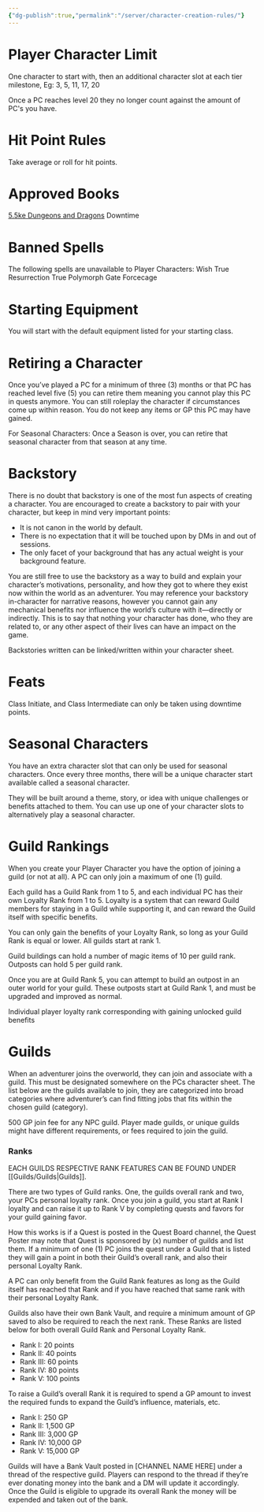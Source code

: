 ```yaml
---
{"dg-publish":true,"permalink":"/server/character-creation-rules/"}
---
```


# Player Character Limit

One character to start with, then an additional character slot at each tier milestone, Eg:
3, 5, 11, 17, 20

Once a PC reaches level 20 they no longer count against the amount of PC's you have.

# Hit Point Rules

Take average or roll for hit points.

# Approved Books

[5.5ke Dungeons and Dragons](https://homebrewery.naturalcrit.com/share/J8s2RJZln2l9)
Downtime

# Banned Spells

The following spells are unavailable to Player Characters:
	Wish
	True Resurrection
	True Polymorph
	Gate
	Forcecage

# Starting Equipment

You will start with the default equipment listed for your starting class.

# Retiring a Character

Once you’ve played a PC for a minimum of three (3) months or that PC has reached level five (5) you can retire them meaning you cannot play this PC in quests anymore. You can still roleplay the character if circumstances come up within reason. You do not keep any items or GP this PC may have gained.

For Seasonal Characters: Once a Season is over, you can retire that seasonal character from that season at any time.

# Backstory

There is no doubt that backstory is one of the most fun aspects of creating a character. You are encouraged to create a backstory to pair with your character, but keep in mind very important points:

- It is not canon in the world by default.
- There is no expectation that it will be touched upon by DMs in and out of sessions.
- The only facet of your background that has any actual weight is your background feature.

You are still free to use the backstory as a way to build and explain your character’s motivations, personality, and how they got to where they exist now within the world as an adventurer. You may reference your backstory in-character for narrative reasons, however you cannot gain any mechanical benefits nor influence the world’s culture with it—directly or indirectly. This is to say that nothing your character has done, who they are related to, or any other aspect of their lives can have an impact on the game.

Backstories written can be linked/written within your character sheet.

# Feats

Class Initiate, and Class Intermediate can only be taken using downtime points.

# Seasonal Characters

You have an extra character slot that can only be used for seasonal characters. Once every three months, there will be a unique character start available called a seasonal character.

They will be built around a theme, story, or idea with unique challenges or benefits attached to them. You can use up one of your character slots to alternatively play a seasonal character.

# Guild Rankings

When you create your Player Character you have the option of joining a guild (or not at all). A PC can only join a maximum of one (1) guild. 

Each guild has a Guild Rank from 1 to 5, and each individual PC has their own Loyalty Rank from 1 to 5. Loyalty is a system that can reward Guild members for staying in a Guild while supporting it, and can reward the Guild itself with specific benefits.

You can only gain the benefits of your Loyalty Rank, so long as your Guild Rank is equal or lower. All guilds start at rank 1. 

Guild buildings can hold a number of magic items of 10 per guild rank. Outposts can hold 5 per guild rank.

Once you are at Guild Rank 5, you can attempt to build an outpost in an outer world for your guild. These outposts start at Guild Rank 1, and must be upgraded and improved as normal.

Individual player loyalty rank corresponding with gaining unlocked guild benefits

# Guilds

When an adventurer joins the overworld, they can join and associate with a guild. This must be designated somewhere on the PCs character sheet. The list below are the guilds available to join, they are categorized into broad categories where adventurer’s can find fitting jobs that fits within the chosen guild (category). 

500 GP join fee for any NPC guild. Player made guilds, or unique guilds might have different requirements, or fees required to join the guild.

### Ranks

EACH GUILDS RESPECTIVE RANK FEATURES CAN BE FOUND UNDER [[Guilds/Guilds\|Guilds]].

There are two types of Guild ranks. One, the guilds overall rank and two, your PCs personal loyalty rank. Once you join a guild, you start at Rank I loyalty and can raise it up to Rank V by completing quests and favors for your guild gaining favor. 

How this works is if a Quest is posted in the Quest Board channel, the Quest Poster may note that Quest is sponsored by (x) number of guilds and list them. If a minimum of one (1) PC joins the quest under a Guild that is listed they will gain a point in both their Guild’s overall rank, and also their personal Loyalty Rank.

A PC can only benefit from the Guild Rank features as long as the Guild itself has reached that Rank and if you have reached that same rank with their personal Loyalty Rank.

Guilds also have their own Bank Vault, and require a minimum amount of GP saved to also be required to reach the next rank. These Ranks are listed below for both overall Guild Rank and Personal Loyalty Rank. 

- Rank I: 20 points 
- Rank II: 40 points
- Rank III: 60 points
- Rank IV: 80 points
- Rank V: 100 points

To raise a Guild’s overall Rank it is required to spend a GP amount to invest the required funds to expand the Guild’s influence, materials, etc.

- Rank I: 250 GP
- Rank II: 1,500 GP
- Rank III: 3,000 GP
- Rank IV: 10,000 GP
- Rank V: 15,000 GP

Guilds will have a Bank Vault posted in [CHANNEL NAME HERE] under a thread of the respective guild. Players can respond to the thread if they’re ever donating money into the bank and a DM will update it accordingly. Once the Guild is eligible to upgrade its overall Rank the money will be expended and taken out of the bank.


